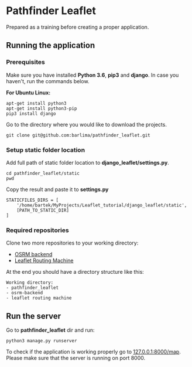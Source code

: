 # Pathfinder Leaflet

Prepared as a training before creating a proper application.

## Running the application

### Prerequisites

Make sure you have installed **Python 3.6**, **pip3** and **django**. In case you haven't, run the commands below.

**For Ubuntu Linux:**
```
apt-get install python3
apt-get install python3-pip
pip3 install django
```

Go to the directory where you would like to download the projects.
```
git clone git@github.com:barlima/pathfinder_leaflet.git
```

### Setup static folder location

Add full path of static folder location to **django_leaflet/settings.py**.

```
cd pathfinder_leaflet/static
pwd
```
Copy the result and paste it to **settings.py**
```
STATICFILES_DIRS = [
    '/home/bartek/MyProjects/Leaflet_tutorial/django_leaflet/static',
    [PATH_TO_STATIC_DIR]
]
```

### Required repositories

Clone two more repositories to your working directory:
- [OSRM backend](https://github.com/barlima/osrm-backend)
- [Leaflet Routing Machine](https://github.com/barlima/leaflet-routing-machine)

At the end you should have a directory structure like this:
```
Working directory:
- pathfinder_leaflet
- osrm-backend
- leaflet routing machine
```

## Run the server

Go to **pathfinder_leaflet** dir and run:
```
python3 manage.py runserver
```

To check if the application is working properly go to [127.0.0.1:8000/map](htto://127.0.0.1:8000/map).
Please make sure that the server is running on port 8000.
